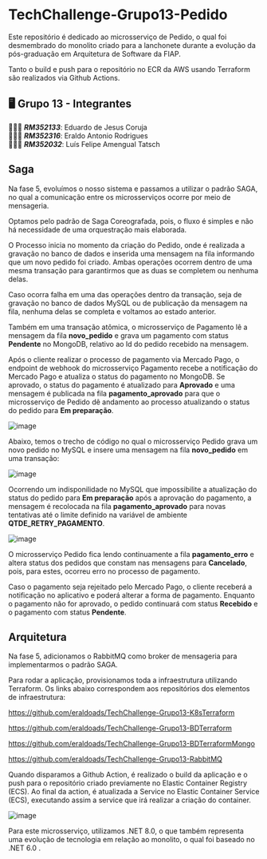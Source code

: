 # TechChallenge-Grupo13-Pedido
Este repositório é dedicado ao microsserviço de Pedido, o qual foi desmembrado do monolito criado para a lanchonete durante a evolução da pós-graduação em Arquitetura de Software da FIAP.

Tanto o build e push para o repositório no ECR da AWS usando Terraform são realizados via Github Actions.

## 🖥️ Grupo 13 - Integrantes
🧑🏻‍💻 *<b>RM352133</b>*: Eduardo de Jesus Coruja </br>
🧑🏻‍💻 *<b>RM352316</b>*: Eraldo Antonio Rodrigues </br>
🧑🏻‍💻 *<b>RM352032</b>*: Luís Felipe Amengual Tatsch </br>

## Saga
Na fase 5, evoluímos o nosso sistema e passamos a utilizar o padrão SAGA, no qual a comunicação entre os microsserviços ocorre por meio de mensageria.

Optamos pelo padrão de Saga Coreografada, pois, o fluxo é simples e não há necessidade de uma orquestração mais elaborada.

O Processo inicia no momento da criação do Pedido, onde é realizada a gravação no banco de dados e inserida uma mensagem na fila informando que um novo pedido foi criado. Ambas operações ocorrem dentro de uma mesma transação para garantirmos que as duas se completem ou nenhuma delas.

Caso ocorra falha em uma das operações dentro da transação, seja de gravação no banco de dados MySQL ou de publicação da mensagem na fila, nenhuma delas se completa e voltamos ao estado anterior.

Também em uma transação atômica, o microsserviço de Pagamento lê a mensagem da fila <b>novo_pedido</b> e grava um pagamento com status <b>Pendente</b> no MongoDB, relativo ao Id do pedido recebido na mensagem. 

Após o cliente realizar o processo de pagamento via Mercado Pago, o endpoint de webhook do microsserviço Pagamento recebe a notificação do Mercado Pago e atualiza o status do pagamento no MongoDB. Se aprovado, o status do pagamento é atualizado para <b>Aprovado</b> e uma mensagem é publicada na fila <b>pagamento_aprovado</b> para que o microsserviço de Pedido dê andamento ao processo atualizando o status do pedido para <b>Em preparação</b>.

![image](https://github.com/user-attachments/assets/c1885508-c5c3-46e9-86b6-22a309781401)

Abaixo, temos o trecho de código no qual o microsserviço Pedido grava um novo pedido no MySQL e insere uma mensagem na fila <b>novo_pedido</b> em uma transação:

![image](https://github.com/user-attachments/assets/6545ce67-8264-4bf5-b1b3-18dc6df2462e)

Ocorrendo um indisponilidade no MySQL que impossibilite a atualização do status do pedido para <b>Em preparação</b> após a aprovação do pagamento, a mensagem é recolocada na fila <b>pagamento_aprovado</b> para novas tentativas até o limite definido na variável de ambiente <b>QTDE_RETRY_PAGAMENTO</b>.

![image](https://github.com/user-attachments/assets/791b4061-3a1c-478c-8b3b-af326d744e8b)

O microsserviço Pedido fica lendo continuamente a fila <b>pagamento_erro</b> e altera status dos pedidos que constam nas mensagens para <b>Cancelado</b>, pois, para estes, ocorreu erro no processo de pagamento.

Caso o pagamento seja rejeitado pelo Mercado Pago, o cliente receberá a notificação no aplicativo e poderá alterar a forma de pagamento. Enquanto o pagamento não for aprovado, o pedido continuará com status <b>Recebido</b> e o pagamento com status <b>Pendente</b>.

## Arquitetura
Na fase 5, adicionamos o RabbitMQ como broker de mensageria para implementarmos o padrão SAGA. 

Para rodar a aplicação, provisionamos toda a infraestrutura utilizando Terraform. Os links abaixo correspondem aos repositórios dos elementos de infraestrutura:

https://github.com/eraldoads/TechChallenge-Grupo13-K8sTerraform

https://github.com/eraldoads/TechChallenge-Grupo13-BDTerraform

https://github.com/eraldoads/TechChallenge-Grupo13-BDTerraformMongo

https://github.com/eraldoads/TechChallenge-Grupo13-RabbitMQ

Quando disparamos a Github Action, é realizado o build da aplicação e o push para o repositório criado previamente no Elastic Container Registry (ECS).
Ao final da action, é atualizada a Service no Elastic Container Service (ECS), executando assim a service que irá realizar a criação do container.

![image](https://github.com/user-attachments/assets/298b69c5-344e-4391-a2ac-c78239566d07)

Para este microsserviço, utilizamos .NET 8.0, o que também representa uma evolução de tecnologia em relação ao monolito, o qual foi baseado no .NET 6.0 .
